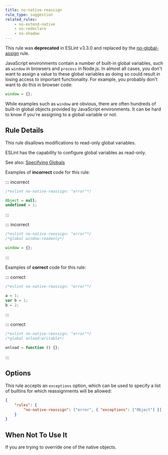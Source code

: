 ```yaml
---
title: no-native-reassign
rule_type: suggestion
related_rules:
    - no-extend-native
    - no-redeclare
    - no-shadow
---
```


This rule was **deprecated** in ESLint v3.3.0 and replaced by the [no-global-assign](no-global-assign) rule.

JavaScript environments contain a number of built-in global variables, such as `window` in browsers and `process` in Node.js. In almost all cases, you don't want to assign a value to these global variables as doing so could result in losing access to important functionality. For example, you probably don't want to do this in browser code:

```js
window = {};
```

While examples such as `window` are obvious, there are often hundreds of built-in global objects provided by JavaScript environments. It can be hard to know if you're assigning to a global variable or not.

## Rule Details

This rule disallows modifications to read-only global variables.

ESLint has the capability to configure global variables as read-only.

See also: [Specifying Globals](../use/configure#specifying-globals)

Examples of **incorrect** code for this rule:

::: incorrect

```js
/*eslint no-native-reassign: "error"*/

Object = null;
undefined = 1;
```

:::

::: incorrect

```js
/*eslint no-native-reassign: "error"*/
/*global window:readonly*/

window = {};
```

:::

Examples of **correct** code for this rule:

::: correct

```js
/*eslint no-native-reassign: "error"*/

a = 1;
var b = 1;
b = 2;
```

:::

::: correct

```js
/*eslint no-native-reassign: "error"*/
/*global onload:writable*/

onload = function () {};
```

:::

## Options

This rule accepts an `exceptions` option, which can be used to specify a list of builtins for which reassignments will be allowed:

```json
{
    "rules": {
        "no-native-reassign": ["error", { "exceptions": ["Object"] }]
    }
}
```

## When Not To Use It

If you are trying to override one of the native objects.
